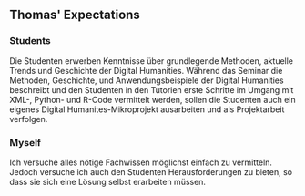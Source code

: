## Thomas' Expectations

### Students

Die Studenten erwerben Kenntnisse über grundlegende Methoden, aktuelle Trends und Geschichte der Digital Humanities. Während das Seminar die Methoden, Geschichte, und Anwendungsbeispiele der Digital Humanities beschreibt und den Studenten in den Tutorien erste Schritte im Umgang mit XML-, Python- und R-Code vermittelt werden, sollen die Studenten auch ein eigenes Digital Humanites-Mikroprojekt ausarbeiten und als Projektarbeit verfolgen.

### Myself

Ich versuche alles nötige Fachwissen möglichst einfach zu vermitteln. Jedoch versuche ich auch den Studenten Herausforderungen zu bieten, so dass sie sich eine Lösung selbst erarbeiten müssen.
